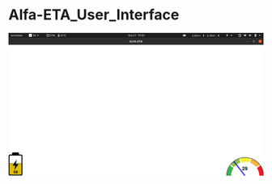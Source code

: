 # Alfa-ETA_User_Interface
![alt text](https://github.com/baransolmaz/Alfa-ETA_User_Interface/blob/main/Current%20Status%20Images/21,01,22.png?raw=true)